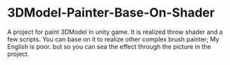 # 3DModel-Painter-Base-On-Shader

A project for paint 3DModel in unity game. 
It is realized throw shader and a few scripts. You can base on it to realize other complex brush painter; 
My English is poor. but so you can sea the effect through the picture in the project.


